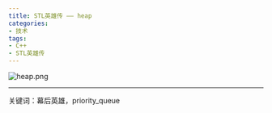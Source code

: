 ```yaml
---
title: STL英雄传 —— heap
categories: 
- 技术
tags:
- C++
- STL英雄传
---
```


![heap.png](https://i.loli.net/2020/03/03/oBsRqjLk56gWcAU.png)

<!-- more -->

------

关键词：幕后英雄，priority_queue